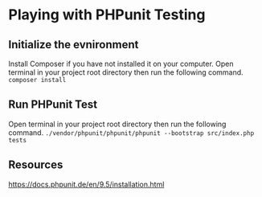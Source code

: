 # Playing with PHPunit Testing

## Initialize the evnironment
Install Composer if you have not installed it on your computer.
Open terminal in your project root directory then run the following command.
`composer install`

## Run PHPunit Test
Open terminal in your project root directory then run the following command.
`./vendor/phpunit/phpunit/phpunit --bootstrap src/index.php tests`

## Resources
https://docs.phpunit.de/en/9.5/installation.html

